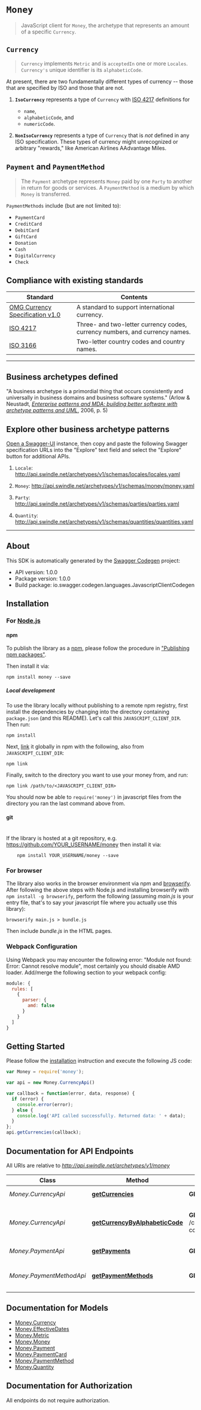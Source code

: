 # `Money`
> JavaScript client for `Money`, the archetype that represents an amount of a specific `Currency`.

## `Currency`
> `Currency` implements `Metric` and is `acceptedIn` one or more
`Locales`. `Currency's` unique identifier is its `alphabeticCode`.

At present, there are two fundamentally different types of currency -- those
that are specified by ISO and those that are not.

1. **`IsoCurrency`** represents a type of `Currency` with [ISO 4217](https://www.iso.org/iso-4217-currency-codes.html) definitions for

    - `name`,
    - `alphabeticCode`, and
    - `numericCode`.

2. **`NonIsoCurrency`** represents a type of `Currency` that is _not_
defined in any ISO specification. These types of currency might unrecognized
or arbitrary "rewards," like American Airlines AAdvantage Miles.

## `Payment` and `PaymentMethod`
> The `Payment` archetype represents `Money` paid by one `Party` to another in return for goods or services. A `PaymentMethod` is a medium by which `Money` is transferred.

`PaymentMethods` include (but are not limited to):

* `PaymentCard`
* `CreditCard`
* `DebitCard`
* `GiftCard`
* `Donation`
* `Cash`
* `DigitalCurrency`
* `Check`



## Compliance with existing standards

<table>
  <thead>
    <tr><th>Standard</th><th>Contents</th></tr>
  </thead>
  <tfoot>
  </tfoot>
  <tbody>
    <tr>
      <td><a href="http://www.omg.org/spec/CURR/1.0/PDF">OMG Currency Specification v1.0</a></td>
      <td>A standard to support international currency.</td>
    </tr>
    <tr>
      <td><a href="https://www.iso.org/iso-4217-currency-codes.html">ISO 4217</a></td>
      <td>Three- and two-letter currency codes, currency numbers, and currency names.</td>
    </tr>
    <tr>
      <td><a href="https://www.iso.org/iso-3166-country-codes.html">ISO 3166</a></td>
      <td>Two-letter country codes and country names.</td>
    </tr>
  </tbody>
</table>



 ---

 ## Business archetypes defined

 "A business archetype is a primordial thing that occurs consistently and universally in business domains and business software systems." (Arlow & Neustadt, [_Enterprise patterns and MDA: building better software with archetype patterns and UML_](https://www.amazon.com/Enterprise-Patterns-MDA-Building-Archetype/dp/032111230X), 2006, p. 5)


 ## Explore other business archetype patterns

 [Open a Swagger-UI](http://api.swindle.net/swagger-ui/#/) instance, then copy and paste the following Swagger specification URLs into the "Explore" text field and select the "Explore" button for additional APIs.

 1. `Locale`:
 http://api.swindle.net/archetypes/v1/schemas/locales/locales.yaml

 2. `Money`: http://api.swindle.net/archetypes/v1/schemas/money/money.yaml

 3. `Party`:
 http://api.swindle.net/archetypes/v1/schemas/parties/parties.yaml

 4. `Quantity`:
 http://api.swindle.net/archetypes/v1/schemas/quantities/quantities.yaml



---

## About
This SDK is automatically generated by the [Swagger Codegen](https://github.com/swagger-api/swagger-codegen) project:

- API version: 1.0.0
- Package version: 1.0.0
- Build package: io.swagger.codegen.languages.JavascriptClientCodegen

## Installation

### For [Node.js](https://nodejs.org/)

#### npm

To publish the library as a [npm](https://www.npmjs.com/),
please follow the procedure in ["Publishing npm packages"](https://docs.npmjs.com/getting-started/publishing-npm-packages).

Then install it via:

```shell
npm install money --save
```

##### Local development

To use the library locally without publishing to a remote npm registry, first install the dependencies by changing
into the directory containing `package.json` (and this README). Let's call this `JAVASCRIPT_CLIENT_DIR`. Then run:

```shell
npm install
```

Next, [link](https://docs.npmjs.com/cli/link) it globally in npm with the following, also from `JAVASCRIPT_CLIENT_DIR`:

```shell
npm link
```

Finally, switch to the directory you want to use your money from, and run:

```shell
npm link /path/to/<JAVASCRIPT_CLIENT_DIR>
```

You should now be able to `require('money')` in javascript files from the directory you ran the last
command above from.

#### git
#
If the library is hosted at a git repository, e.g.
https://github.com/YOUR_USERNAME/money
then install it via:

```shell
    npm install YOUR_USERNAME/money --save
```

### For browser

The library also works in the browser environment via npm and [browserify](http://browserify.org/). After following
the above steps with Node.js and installing browserify with `npm install -g browserify`,
perform the following (assuming *main.js* is your entry file, that's to say your javascript file where you actually
use this library):

```shell
browserify main.js > bundle.js
```

Then include *bundle.js* in the HTML pages.

### Webpack Configuration

Using Webpack you may encounter the following error: "Module not found: Error:
Cannot resolve module", most certainly you should disable AMD loader. Add/merge
the following section to your webpack config:

```javascript
module: {
  rules: [
    {
      parser: {
        amd: false
      }
    }
  ]
}
```

## Getting Started

Please follow the [installation](#installation) instruction and execute the following JS code:

```javascript
var Money = require('money');

var api = new Money.CurrencyApi()

var callback = function(error, data, response) {
  if (error) {
    console.error(error);
  } else {
    console.log('API called successfully. Returned data: ' + data);
  }
};
api.getCurrencies(callback);

```

## Documentation for API Endpoints

All URIs are relative to *http://api.swindle.net/archetypes/v1/money*

Class | Method | HTTP request | Description
------------ | ------------- | ------------- | -------------
*Money.CurrencyApi* | [**getCurrencies**](docs/CurrencyApi.md#getCurrencies) | **GET** /currencies | Retrieve all currencies.
*Money.CurrencyApi* | [**getCurrencyByAlphabeticCode**](docs/CurrencyApi.md#getCurrencyByAlphabeticCode) | **GET** /currencies/{alphabetic-code} | Retrieve a Currency by alphabetic code.
*Money.PaymentApi* | [**getPayments**](docs/PaymentApi.md#getPayments) | **GET** /payments | Retrieve all payments.
*Money.PaymentMethodApi* | [**getPaymentMethods**](docs/PaymentMethodApi.md#getPaymentMethods) | **GET** /payment-methods | Retrieve all payment method types.


## Documentation for Models

 - [Money.Currency](docs/Currency.md)
 - [Money.EffectiveDates](docs/EffectiveDates.md)
 - [Money.Metric](docs/Metric.md)
 - [Money.Money](docs/Money.md)
 - [Money.Payment](docs/Payment.md)
 - [Money.PaymentCard](docs/PaymentCard.md)
 - [Money.PaymentMethod](docs/PaymentMethod.md)
 - [Money.Quantity](docs/Quantity.md)


## Documentation for Authorization

 All endpoints do not require authorization.
